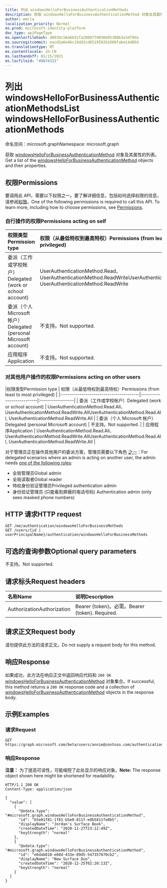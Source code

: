 ```yaml
---
title: 列出 windowsHelloForBusinessAuthenticationMethods
description: 获取 windowsHelloForBusinessAuthenticationMethod 对象及其属性的列表。
author: mmcla
localization_priority: Normal
ms.prod: microsoft-identity-platform
doc_type: apiPageType
ms.openlocfilehash: d8039c58a6b52fa200977903669538063e3df9da
ms.sourcegitcommit: eacd2a6e46c19dd3cd8519592b1668fabe14d85d
ms.translationtype: MT
ms.contentlocale: zh-CN
ms.lasthandoff: 01/15/2021
ms.locfileid: "49874331"
---
```

# <a name="list-windowshelloforbusinessauthenticationmethods"></a><span data-ttu-id="a3fc1-103">列出 windowsHelloForBusinessAuthenticationMethods</span><span class="sxs-lookup"><span data-stu-id="a3fc1-103">List windowsHelloForBusinessAuthenticationMethods</span></span>
<span data-ttu-id="a3fc1-104">命名空间：microsoft.graph</span><span class="sxs-lookup"><span data-stu-id="a3fc1-104">Namespace: microsoft.graph</span></span>

<span data-ttu-id="a3fc1-105">获取 [windowsHelloForBusinessAuthenticationMethod](../resources/windowshelloforbusinessauthenticationmethod.md) 对象及其属性的列表。</span><span class="sxs-lookup"><span data-stu-id="a3fc1-105">Get a list of the [windowsHelloForBusinessAuthenticationMethod](../resources/windowshelloforbusinessauthenticationmethod.md) objects and their properties.</span></span>

## <a name="permissions"></a><span data-ttu-id="a3fc1-106">权限</span><span class="sxs-lookup"><span data-stu-id="a3fc1-106">Permissions</span></span>

<span data-ttu-id="a3fc1-p101">要调用此 API，需要以下权限之一。要了解详细信息，包括如何选择权限的信息，请参阅[权限](/graph/permissions-reference)。</span><span class="sxs-lookup"><span data-stu-id="a3fc1-p101">One of the following permissions is required to call this API. To learn more, including how to choose permissions, see [Permissions](/graph/permissions-reference).</span></span>

### <a name="permissions-acting-on-self"></a><span data-ttu-id="a3fc1-109">自行操作的权限</span><span class="sxs-lookup"><span data-stu-id="a3fc1-109">Permissions acting on self</span></span>

|<span data-ttu-id="a3fc1-110">权限类型</span><span class="sxs-lookup"><span data-stu-id="a3fc1-110">Permission type</span></span>      | <span data-ttu-id="a3fc1-111">权限（从最低特权到最高特权）</span><span class="sxs-lookup"><span data-stu-id="a3fc1-111">Permissions (from least to most privileged)</span></span>              |
|:---------------------------------------|:-------------------------|
| <span data-ttu-id="a3fc1-112">委派（工作或学校帐户）</span><span class="sxs-lookup"><span data-stu-id="a3fc1-112">Delegated (work or school account)</span></span>     | <span data-ttu-id="a3fc1-113">UserAuthenticationMethod.Read、UserAuthenticationMethod.ReadWrite</span><span class="sxs-lookup"><span data-stu-id="a3fc1-113">UserAuthenticationMethod.Read, UserAuthenticationMethod.ReadWrite</span></span> |
| <span data-ttu-id="a3fc1-114">委派（个人 Microsoft 帐户）</span><span class="sxs-lookup"><span data-stu-id="a3fc1-114">Delegated (personal Microsoft account)</span></span> | <span data-ttu-id="a3fc1-115">不支持。</span><span class="sxs-lookup"><span data-stu-id="a3fc1-115">Not supported.</span></span> |
| <span data-ttu-id="a3fc1-116">应用程序</span><span class="sxs-lookup"><span data-stu-id="a3fc1-116">Application</span></span>                            | <span data-ttu-id="a3fc1-117">不支持。</span><span class="sxs-lookup"><span data-stu-id="a3fc1-117">Not supported.</span></span> |

### <a name="permissions-acting-on-other-users"></a><span data-ttu-id="a3fc1-118">对其他用户操作的权限</span><span class="sxs-lookup"><span data-stu-id="a3fc1-118">Permissions acting on other users</span></span>

|<span data-ttu-id="a3fc1-119">权限类型</span><span class="sxs-lookup"><span data-stu-id="a3fc1-119">Permission type</span></span>      | <span data-ttu-id="a3fc1-120">权限（从最低特权到最高特权）</span><span class="sxs-lookup"><span data-stu-id="a3fc1-120">Permissions (from least to most privileged)</span></span>              |
|:---------------------------------------|:-------------------------|:-----------------|
| <span data-ttu-id="a3fc1-121">委派（工作或学校帐户）</span><span class="sxs-lookup"><span data-stu-id="a3fc1-121">Delegated (work or school account)</span></span>     | <span data-ttu-id="a3fc1-122">UserAuthenticationMethod.Read.All、UserAuthenticationMethod.ReadWrite.All</span><span class="sxs-lookup"><span data-stu-id="a3fc1-122">UserAuthenticationMethod.Read.All, UserAuthenticationMethod.ReadWrite.All</span></span> |
| <span data-ttu-id="a3fc1-123">委派（个人 Microsoft 帐户）</span><span class="sxs-lookup"><span data-stu-id="a3fc1-123">Delegated (personal Microsoft account)</span></span> | <span data-ttu-id="a3fc1-124">不支持。</span><span class="sxs-lookup"><span data-stu-id="a3fc1-124">Not supported.</span></span> |
| <span data-ttu-id="a3fc1-125">应用程序</span><span class="sxs-lookup"><span data-stu-id="a3fc1-125">Application</span></span>                            | <span data-ttu-id="a3fc1-126">UserAuthenticationMethod.Read.All、UserAuthenticationMethod.ReadWrite.All</span><span class="sxs-lookup"><span data-stu-id="a3fc1-126">UserAuthenticationMethod.Read.All, UserAuthenticationMethod.ReadWrite.All</span></span> |

<span data-ttu-id="a3fc1-127">对于管理员正在操作其他用户的委派方案，管理员需要以下角色 [之一](/azure/active-directory/users-groups-roles/directory-assign-admin-roles#available-roles)：</span><span class="sxs-lookup"><span data-stu-id="a3fc1-127">For delegated scenarios where an admin is acting on another user, the admin needs [one of the following roles](/azure/active-directory/users-groups-roles/directory-assign-admin-roles#available-roles):</span></span>
* <span data-ttu-id="a3fc1-128">全局管理员</span><span class="sxs-lookup"><span data-stu-id="a3fc1-128">Global admin</span></span>
* <span data-ttu-id="a3fc1-129">全局读取者</span><span class="sxs-lookup"><span data-stu-id="a3fc1-129">Global reader</span></span>
* <span data-ttu-id="a3fc1-130">特权身份验证管理员</span><span class="sxs-lookup"><span data-stu-id="a3fc1-130">Privileged authentication admin</span></span>
* <span data-ttu-id="a3fc1-131">身份验证管理员 (只能看到屏蔽的电话号码) </span><span class="sxs-lookup"><span data-stu-id="a3fc1-131">Authentication admin (only sees masked phone numbers)</span></span>

## <a name="http-request"></a><span data-ttu-id="a3fc1-132">HTTP 请求</span><span class="sxs-lookup"><span data-stu-id="a3fc1-132">HTTP request</span></span>

<!-- {
  "blockType": "ignored"
}
-->
``` http
GET /me/authentication/windowsHelloForBusinessMethods
GET /users/{id | userPrincipalName}/authentication/windowsHelloForBusinessMethods
```

## <a name="optional-query-parameters"></a><span data-ttu-id="a3fc1-133">可选的查询参数</span><span class="sxs-lookup"><span data-stu-id="a3fc1-133">Optional query parameters</span></span>

<span data-ttu-id="a3fc1-134">不支持。</span><span class="sxs-lookup"><span data-stu-id="a3fc1-134">Not supported.</span></span>

## <a name="request-headers"></a><span data-ttu-id="a3fc1-135">请求标头</span><span class="sxs-lookup"><span data-stu-id="a3fc1-135">Request headers</span></span>
|<span data-ttu-id="a3fc1-136">名称</span><span class="sxs-lookup"><span data-stu-id="a3fc1-136">Name</span></span>|<span data-ttu-id="a3fc1-137">说明</span><span class="sxs-lookup"><span data-stu-id="a3fc1-137">Description</span></span>|
|:---|:---|
|<span data-ttu-id="a3fc1-138">Authorization</span><span class="sxs-lookup"><span data-stu-id="a3fc1-138">Authorization</span></span>|<span data-ttu-id="a3fc1-p102">Bearer {token}。必需。</span><span class="sxs-lookup"><span data-stu-id="a3fc1-p102">Bearer {token}. Required.</span></span>|

## <a name="request-body"></a><span data-ttu-id="a3fc1-141">请求正文</span><span class="sxs-lookup"><span data-stu-id="a3fc1-141">Request body</span></span>
<span data-ttu-id="a3fc1-142">请勿提供此方法的请求正文。</span><span class="sxs-lookup"><span data-stu-id="a3fc1-142">Do not supply a request body for this method.</span></span>

## <a name="response"></a><span data-ttu-id="a3fc1-143">响应</span><span class="sxs-lookup"><span data-stu-id="a3fc1-143">Response</span></span>

<span data-ttu-id="a3fc1-144">如果成功，此方法在响应正文中返回响应代码和 `200 OK` [windowsHelloForBusinessAuthenticationMethod](../resources/windowshelloforbusinessauthenticationmethod.md) 对象集合。</span><span class="sxs-lookup"><span data-stu-id="a3fc1-144">If successful, this method returns a `200 OK` response code and a collection of [windowsHelloForBusinessAuthenticationMethod](../resources/windowshelloforbusinessauthenticationmethod.md) objects in the response body.</span></span>

## <a name="examples"></a><span data-ttu-id="a3fc1-145">示例</span><span class="sxs-lookup"><span data-stu-id="a3fc1-145">Examples</span></span>

### <a name="request"></a><span data-ttu-id="a3fc1-146">请求</span><span class="sxs-lookup"><span data-stu-id="a3fc1-146">Request</span></span>
<!-- {
  "blockType": "request",
  "name": "list_windowshelloforbusinessauthenticationmethod"
}
-->
``` http
GET https://graph.microsoft.com/beta/users/annie@contoso.com/authentication/windowsHelloForBusinessMethods
```


### <a name="response"></a><span data-ttu-id="a3fc1-147">响应</span><span class="sxs-lookup"><span data-stu-id="a3fc1-147">Response</span></span>
<span data-ttu-id="a3fc1-148">**注意：** 为了提高可读性，可能缩短了此处显示的响应对象。</span><span class="sxs-lookup"><span data-stu-id="a3fc1-148">**Note:** The response object shown here might be shortened for readability.</span></span>
<!-- {
  "blockType": "response",
  "truncated": true,
  "@odata.type": "Collection(microsoft.graph.windowsHelloForBusinessAuthenticationMethod)"
}
-->
``` http
HTTP/1.1 200 OK
Content-Type: application/json

{
  "value": [
    {
      "@odata.type": "#microsoft.graph.windowsHelloForBusinessAuthenticationMethod",
      "id": "b5e01f81-1f81-b5e0-811f-e0b5811fe0b5",
      "displayName": "Jordan's Surface Book",
      "createdDateTime": "2020-11-27T23:12:49Z",
      "keyStrength": "normal"
    },
    {
      "@odata.type": "#microsoft.graph.windowsHelloForBusinessAuthenticationMethod",
      "id": "e6dab818-e68d-433e-89d5-547357870cb2",
      "displayName": "New Surface Duo",
      "createdDateTime": "2020-12-25T02:20:13Z",
      "keyStrength": "normal"
    }
  ]
}
```

